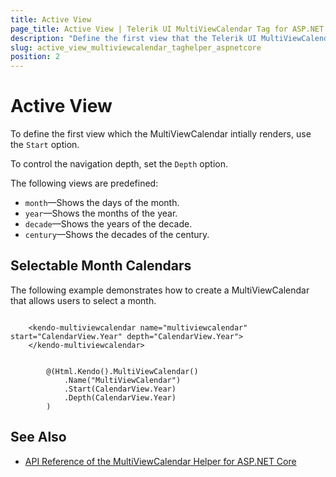 ```yaml
---
title: Active View
page_title: Active View | Telerik UI MultiViewCalendar Tag for ASP.NET Core
description: "Define the first view that the Telerik UI MultiViewCalendar initially renders."
slug: active_view_multiviewcalendar_taghelper_aspnetcore
position: 2
---
```


# Active View

To define the first view which the MultiViewCalendar intially renders, use the `Start` option.

To control the navigation depth, set the `Depth` option.

The following views are predefined:

* `month`&mdash;Shows the days of the month.
* `year`&mdash;Shows the months of the year.
* `decade`&mdash;Shows the years of the decade.
* `century`&mdash;Shows the decades of the century.

## Selectable Month Calendars

The following example demonstrates how to create a MultiViewCalendar that allows users to select a month.

```tagHelper

    <kendo-multiviewcalendar name="multiviewcalendar" start="CalendarView.Year" depth="CalendarView.Year">
    </kendo-multiviewcalendar>

```
```Razor

        @(Html.Kendo().MultiViewCalendar()
            .Name("MultiViewCalendar")
            .Start(CalendarView.Year)
            .Depth(CalendarView.Year)
        )
```

## See Also

* [API Reference of the MultiViewCalendar Helper for ASP.NET Core](/api/multiviewcalendar)
